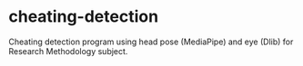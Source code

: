 # cheating-detection
Cheating detection program using head pose (MediaPipe) and eye (Dlib) for Research Methodology subject.
